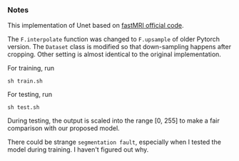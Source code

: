 ### Notes

This implementation of Unet based on [fastMRI official code](https://github.com/facebookresearch/fastMRI/tree/master/models/unet).

The `F.interpolate` function was changed to `F.upsample` of older Pytorch version.
The `Dataset` class is modified so that down-sampling happens after cropping.
Other setting is almost identical to the original implementation.

For training, run
```
sh train.sh
```
For testing, run
```
sh test.sh
```
During testing, the output is scaled into the range [0, 255] to make a fair comparison with our proposed model.

There could be strange `segmentation fault`, especially when I tested the model during training. I haven't figured out why.

